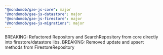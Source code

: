 ```yaml
---
"@mondomob/gae-js-core": major
"@mondomob/gae-js-datastore": major
"@mondomob/gae-js-firestore": major
"@mondomob/gae-js-migrations": major
---
```


BREAKING: Refactored Repository and SearchRepository from core directly into firestore/datastore libs.
BREAKING: Removed update and upsert methods from FirestoreRepository